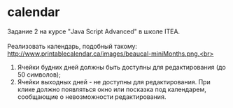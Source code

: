 # calendar
Задание 2 на курсе "Java Script Advanced" в школе ITEA.<br>
<br>
Реализовать календарь, подобный такому: http://www.printablecalendar.ca/images/beaucal-miniMonths.png.<br>
1. Ячейки будних дней должны быть доступны для редактирования (до 50 символов);<br>
2. Ячейки выходных дней - не доступны для редактирования. При клике должно появляться окно или посказка под календарем, сообщающие о невозможности редактирования.
